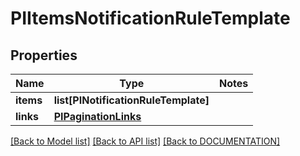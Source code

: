 # PIItemsNotificationRuleTemplate

## Properties
Name | Type | Notes
------------ | ------------- | -------------
**items** | **list[PINotificationRuleTemplate]**
**links** | **[**PIPaginationLinks**](../models/PIPaginationLinks.md)**

[[Back to Model list]](../../DOCUMENTATION.md#documentation-for-models) [[Back to API list]](../../DOCUMENTATION.md#documentation-for-api-endpoints) [[Back to DOCUMENTATION]](../../DOCUMENTATION.md)
